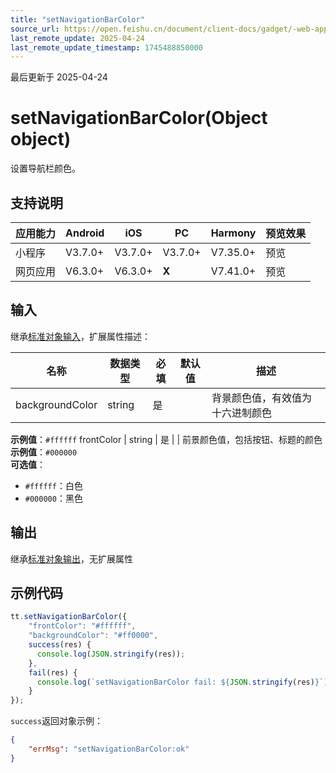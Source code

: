 ```yaml
---
title: "setNavigationBarColor"
source_url: https://open.feishu.cn/document/client-docs/gadget/-web-app-api/interface/navigation/setnavigationbarcolor
last_remote_update: 2025-04-24
last_remote_update_timestamp: 1745488850000
---
```

最后更新于 2025-04-24

# setNavigationBarColor(Object object)

设置导航栏颜色。

## 支持说明

应用能力 | Android | iOS | PC | Harmony | 预览效果
--- | --- | --- | --- | --- | ---
小程序 | V3.7.0+ | V3.7.0+ | V3.7.0+ | V7.35.0+ | 预览
网页应用 | V6.3.0+ | V6.3.0+ | **X** | V7.41.0+ | 预览

## 输入

继承[标准对象输入](https://open.feishu.cn/document/uYjL24iN/ukzNy4SO3IjL5cjM)，扩展属性描述：

名称 | 数据类型 | 必填 | 默认值 | 描述
--- | --- | --- | --- | ---
backgroundColor | string | 是 |  | 背景颜色值，有效值为十六进制颜色  
**示例值**：`#ffffff`
frontColor | string | 是 |  | 前景颜色值，包括按钮、标题的颜色  
**示例值**：`#000000`  
**可选值**：  
- `#ffffff`：白色  
- `#000000`：黑色

## 输出

继承[标准对象输出](https://open.feishu.cn/document/uYjL24iN/ukzNy4SO3IjL5cjM#8c92acb8)，无扩展属性

## 示例代码

```js
tt.setNavigationBarColor({
    "frontColor": "#ffffff",
    "backgroundColor": "#ff0000",
    success(res) {
      console.log(JSON.stringify(res));
    },
    fail(res) {
      console.log(`setNavigationBarColor fail: ${JSON.stringify(res)}`);
    }
});
```

`success`返回对象示例：

```json
{
    "errMsg": "setNavigationBarColor:ok"
}
```

